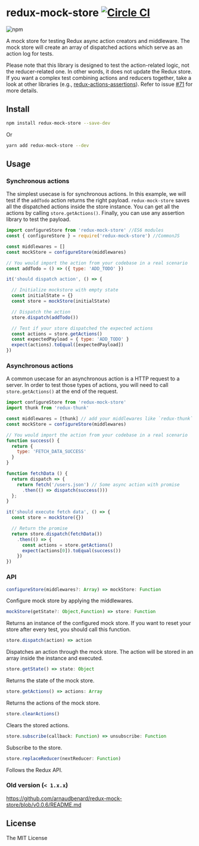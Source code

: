 # redux-mock-store [![Circle CI](https://circleci.com/gh/arnaudbenard/redux-mock-store/tree/master.svg?style=svg)](https://circleci.com/gh/arnaudbenard/redux-mock-store/tree/master)


![npm](https://nodei.co/npm/redux-mock-store.png?downloads=true&downloadRank=true&stars=true)

A mock store for testing Redux async action creators and middleware. The mock store will create an array of dispatched actions which serve as an action log for tests.

Please note that this library is designed to test the action-related logic, not the reducer-related one. In other words, it does not update the Redux store. If you want a complex test combining actions and reducers together, take a look at other libraries (e.g., [redux-actions-assertions](https://github.com/redux-things/redux-actions-assertions)). Refer to issue [#71](https://github.com/arnaudbenard/redux-mock-store/issues/71) for more details.

## Install

```bash
npm install redux-mock-store --save-dev
```

Or

```bash
yarn add redux-mock-store --dev
```

## Usage

### Synchronous actions

The simplest usecase is for synchronous actions. In this example, we will test if the `addTodo` action returns the right payload. `redux-mock-store` saves all the dispatched actions inside the store instance. You can get all the actions by calling `store.getActions()`. Finally, you can use any assertion library to test the payload.

```js
import configureStore from 'redux-mock-store' //ES6 modules
const { configureStore } = require('redux-mock-store') //CommonJS

const middlewares = []
const mockStore = configureStore(middlewares)

// You would import the action from your codebase in a real scenario
const addTodo = () => ({ type: 'ADD_TODO' })

it('should dispatch action', () => {

  // Initialize mockstore with empty state
  const initialState = {}
  const store = mockStore(initialState)

  // Dispatch the action
  store.dispatch(addTodo())

  // Test if your store dispatched the expected actions
  const actions = store.getActions()
  const expectedPayload = { type: 'ADD_TODO' }
  expect(actions).toEqual([expectedPayload])
})
```

### Asynchronous actions

A common usecase for an asynchronous action is a HTTP request to a server. In order to test those types of actions, you will need to call `store.getActions()` at the end of the request.

```js
import configureStore from 'redux-mock-store'
import thunk from 'redux-thunk'

const middlewares = [thunk] // add your middlewares like `redux-thunk`
const mockStore = configureStore(middlewares)

// You would import the action from your codebase in a real scenario
function success() {
  return {
    type: 'FETCH_DATA_SUCCESS'
  }
}

function fetchData () {
  return dispatch => {
    return fetch('/users.json') // Some async action with promise
      .then(() => dispatch(success()))
  };
}

it('should execute fetch data', () => {
  const store = mockStore({})

  // Return the promise
  return store.dispatch(fetchData())
    .then(() => {
      const actions = store.getActions()
      expect(actions[0]).toEqual(success())
    })
})
```

### API

```js
configureStore(middlewares?: Array) => mockStore: Function
```
Configure mock store by applying the middlewares.

```js
mockStore(getState?: Object,Function) => store: Function
```
Returns an instance of the configured mock store. If you want to reset your store after every test, you should call this function.

```js
store.dispatch(action) => action
```
Dispatches an action through the mock store. The action will be stored in an array inside the instance and executed.

```js
store.getState() => state: Object
```
Returns the state of the mock store.

```js
store.getActions() => actions: Array
```
Returns the actions of the mock store.

```js
store.clearActions()
```
Clears the stored actions.

```js
store.subscribe(callback: Function) => unsubscribe: Function
```
Subscribe to the store.

```js
store.replaceReducer(nextReducer: Function)
```
Follows the Redux API.

### Old version (`< 1.x.x`)

https://github.com/arnaudbenard/redux-mock-store/blob/v0.0.6/README.md

## License

The MIT License